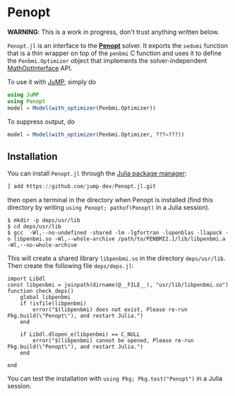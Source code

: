 # Penopt

**WARNING**: This is a work in progress, don't trust anything written below.

`Penopt.jl` is an interface to the **[Penopt](http://www.penopt.com/)**
solver. It exports the `sedumi` function that is a thin wrapper on top of the
`penbmi` C function and uses it to define the `Penbmi.Optimizer` object
that implements the solver-independent
[MathOptInterface](https://github.com/jump-dev/MathOptInterface.jl) API.

To use it with [JuMP](https://github.com/jump-dev/JuMP.jl), simply do
```julia
using JuMP
using Penopt
model = Model(with_optimizer(Penbmi.Optimizer))
```
To suppress output, do
```julia
model = Model(with_optimizer(Penbmi.Optimizer, ???=???))
```

## Installation

You can install `Penopt.jl` through the
[Julia package manager](https://docs.julialang.org/en/v1/stdlib/Pkg/index.html):
```julia
] add https://github.com/jump-dev/Penopt.jl.git
```
then open a terminal in the directory when Penopt is installed (find this directory by writing `using Penopt; pathof(Penopt)` in a Julia session).
```
$ mkdir -p deps/usr/lib
$ cd deps/usr/lib
$ gcc  -Wl,--no-undefined -shared -lm -lgfortran -lopenblas -llapack -o libpenbmi.so -Wl,--whole-archive /path/to/PENBMI2.1/lib/libpenbmi.a -Wl,--no-whole-archive
```
This will create a shared library `libpenbmi.so` in the directory `deps/usr/lib`.
Then create the following file `deps/deps.jl`:
```
import Libdl
const libpenbmi = joinpath(dirname(@__FILE__), "usr/lib/libpenbmi.so")
function check_deps()
    global libpenbmi
    if !isfile(libpenbmi)
        error("$(libpenbmi) does not exist, Please re-run Pkg.build(\"Penopt\"), and restart Julia.")
    end

    if Libdl.dlopen_e(libpenbmi) == C_NULL
        error("$(libpenbmi) cannot be opened, Please re-run Pkg.build(\"Penopt\"), and restart Julia.")
    end

end
```
You can test the installation with `using Pkg; Pkg.test("Penopt")` in a Julia session.
